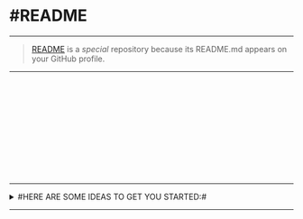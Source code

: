 #README
=========

---
>[README](https://raw.githubusercontent.com/Artnoc1/artnoc1/0_main_0/README.md) is a _special_ repository because its README.md appears on your GitHub profile.

---
<!--1--><br><!--1-->
<!--2--><br><!--2-->
<!--3--><br><!--3-->
<!--4--><br><!--4-->
<!--5--><br><!--5-->
<!--6--><br><!--6-->
<!--7--><br><!--7-->
<!--8--><br><!--8-->
<!--9--><br><!--9-->
<!--0--><br><!--0-->

---
<details markdown='1'><summary>
#HERE ARE SOME IDEAS TO GET YOU STARTED:#
</summary><br>
	<details markdown='1'><summary>
\	CURRENTLY WORKING ON:	\
	</summary><br>
\#1\. . . .\. . . .\. . . .\<br><br>
\#2\. . . .\. . . .\. . . .\. . . .<br><br>
\#3\. . . .\. . . .\. . . .\. . . .<br><br>
\#4\. . . .\. . . .\. . . .\. . . .<br><br>
\#5\. . . .\. . . .\. . . .\. . . .<br><br>
	</details><br><!----><!---->
	<details markdown='1'><summary>
\	CURRENTLY LEARNING:	\
	</summary><br>
		\1\. . . .\. . . .\. . . .\. . . .<br><br>
		\2\. . . .\. . . .\. . . .\. . . .<br><br>
		\3\. . . .\. . . .\. . . .\. . . .<br><br>
		\4\. . . .\. . . .\. . . .\. . . .<br><br>
		\5\. . . .\. . . .\. . . .\. . . .<br><br>
	</details><br><!----><!---->
	<details markdown='1'><summary>
\	LOOKING TO COLLABORATE ON:	\
	</summary><br>
		\1\. . . .\. . . .\. . . .\. . . .<br><br>
		\2\. . . .\. . . .\. . . .\. . . .<br><br>
		\3\. . . .\. . . .\. . . .\. . . .<br><br>
		\4\. . . .\. . . .\. . . .\. . . .<br><br>
		\5\. . . .\. . . .\. . . .\. . . .<br><br>
	</details><br><!----><!---->
	<details markdown='1'><summary>
\	LOOKING FOR HELP WITH:	\</summary><br>
		\1\. . . .\. . . .\. . . .\. . . .<br><br>
		\2\. . . .\. . . .\. . . .\. . . .<br><br>
		\3\. . . .\. . . .\. . . .\. . . .<br><br>
		\4\. . . .\. . . .\. . . .\. . . .<br><br>
		\5\. . . .\. . . .\. . . .\. . . .<br><br>
	</details><br><!----><!---->
	<details markdown='1'><summary>
\	ASK ME ABOUT:	\
	</summary><br>
		\1\. . . .\. . . .\. . . .\. . . .<br><br>
		\2\. . . .\. . . .\. . . .\. . . .<br><br>
		\3\. . . .\. . . .\. . . .\. . . .<br><br>
		\4\. . . .\. . . .\. . . .\. . . .<br><br>
		\5\. . . .\. . . .\. . . .\. . . .<br><br>
	</details><br><!----><!---->
	<details markdown='1'><summary>
\	HOW TO REACH ME:	\
	</summary><br>
		\1\. . . .\. . . .\. . . .\. . . .<br><br>
		\2\. . . .\. . . .\. . . .\. . . .<br><br>
		\3\. . . .\. . . .\. . . .\. . . .<br><br>
		\4\. . . .\. . . .\. . . .\. . . .<br><br>
		\5\. . . .\. . . .\. . . .\. . . .<br><br>
	</details><br><!----><!---->  
	<details markdown='1'><summary>
\	PRONOUNS:	\
	</summary><br>
		\1\. . . .\. . . .\. . . .\. . . .<br><br>
		\2\. . . .\. . . .\. . . .\. . . .<br><br>
		\3\. . . .\. . . .\. . . .\. . . .<br><br>
		\4\. . . .\. . . .\. . . .\. . . .<br><br>
		\5\. . . .\. . . .\. . . .\. . . .<br><br>
	</details><br><!----><!---->
	<details markdown='1'><summary>
\	FUN FACT:	\
	</summary><br>
		\1\. . . .\. . . .\. . . .\. . . .<br><br>
		\2\. . . .\. . . .\. . . .\. . . .<br><br>
		\3\. . . .\. . . .\. . . .\. . . .<br><br>
		\4\. . . .\. . . .\. . . .\. . . .<br><br>
		\5\. . . .\. . . .\. . . .\. . . .<br><br>
	</details><br><!----><!---->
</details>
<!--	FOOTER	--><!--	/FOOTER	-->

---  
